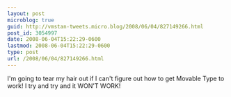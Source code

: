 ```yaml
---
layout: post
microblog: true
guid: http://vmstan-tweets.micro.blog/2008/06/04/827149266.html
post_id: 3054997
date: 2008-06-04T15:22:29-0600
lastmod: 2008-06-04T15:22:29-0600
type: post
url: /2008/06/04/827149266.html
---
```

I'm going to tear my hair out if I can't figure out how to get Movable Type to work! I try and try and it WON'T WORK!
